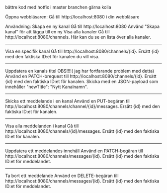 bättre kod med hotfix i master branchen gärna kolla 

Öppna webbläsaren:
Gå till
http://localhost:8080 i din webbläsare

Användning:
Skapa en ny kanal
Gå till
 http://localhost:8080
Använd "Skapa kanal" för att lägga till en ny
Visa alla kanaler
Gå till http://localhost:8080/channels.
Här kan du se en lista över alla  kanaler.
_________________________________________________________________
Visa en specifik kanal
Gå till http://localhost:8080/channels/{id}.
Ersätt {id} med den faktiska ID:et för kanalen du vill visa.
___________________________________________
Uppdatera en kanals titel
OBS!!!!( jag har fortfarande problem med detta)
Använd en PATCH-brequest till http://localhost:8080/channels/{id}.
Ersätt {id} med den faktiska ID:et för kanalen.
Skicka med en JSON-payload som innehåller "newTitle": "Nytt Kanalnamn".
_____________________________________________________________
Skicka ett meddelande i en kanal
Använd en PUT-begäran till http://localhost:8080/channels/channel/{id}/messages.
Ersätt {id} med den faktiska ID:et för kanalen.

___________________________________
Visa alla meddelanden i kanal
Gå till http://localhost:8080/channels/{id}/messages.
Ersätt {id} med den faktiska ID:et för kanalen.
_______________________
Uppdatera ett meddelandes innehåll
Använd en PATCH-begäran till
http://localhost:8080/channels/messages/{id}.
Ersätt {id} med den faktiska ID:et för meddelandet.

__________________________________________
Ta bort ett meddelande
Använd en DELETE-begäran till http://localhost:8080/channels/messages/{id}.
Ersätt {id} med den faktiska ID:et för meddelandet.
